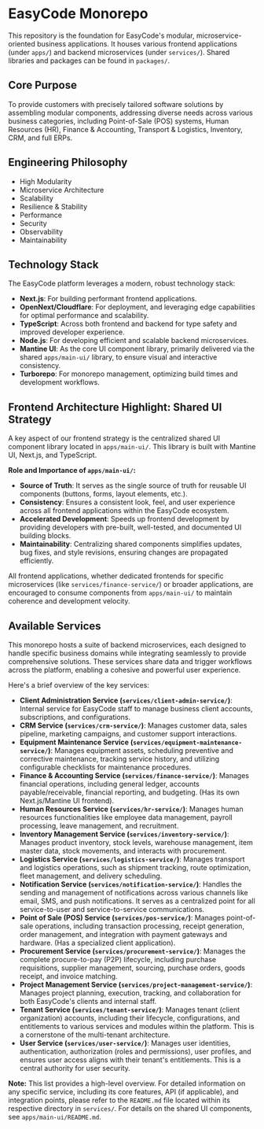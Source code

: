 # EasyCode Monorepo

This repository is the foundation for EasyCode's modular, microservice-oriented business applications. It houses various frontend applications (under `apps/`) and backend microservices (under `services/`). Shared libraries and packages can be found in `packages/`.

## Core Purpose
To provide customers with precisely tailored software solutions by assembling modular components, addressing diverse needs across various business categories, including Point-of-Sale (POS) systems, Human Resources (HR), Finance & Accounting, Transport & Logistics, Inventory, CRM, and full ERPs.

## Engineering Philosophy
- High Modularity
- Microservice Architecture
- Scalability
- Resilience & Stability
- Performance
- Security
- Observability
- Maintainability

## Technology Stack
The EasyCode platform leverages a modern, robust technology stack:
-   **Next.js**: For building performant frontend applications.
-   **OpenNext/Cloudflare**: For deployment, and leveraging edge capabilities for optimal performance and scalability.
-   **TypeScript**: Across both frontend and backend for type safety and improved developer experience.
-   **Node.js**: For developing efficient and scalable backend microservices.
-   **Mantine UI**: As the core UI component library, primarily delivered via the shared `apps/main-ui/` library, to ensure visual and interactive consistency.
-   **Turborepo**: For monorepo management, optimizing build times and development workflows.

## Frontend Architecture Highlight: Shared UI Strategy

A key aspect of our frontend strategy is the centralized shared UI component library located in `apps/main-ui/`. This library is built with Mantine UI, Next.js, and TypeScript.

**Role and Importance of `apps/main-ui/`:**
-   **Source of Truth**: It serves as the single source of truth for reusable UI components (buttons, forms, layout elements, etc.).
-   **Consistency**: Ensures a consistent look, feel, and user experience across all frontend applications within the EasyCode ecosystem.
-   **Accelerated Development**: Speeds up frontend development by providing developers with pre-built, well-tested, and documented UI building blocks.
-   **Maintainability**: Centralizing shared components simplifies updates, bug fixes, and style revisions, ensuring changes are propagated efficiently.

All frontend applications, whether dedicated frontends for specific microservices (like `services/finance-service/`) or broader applications, are encouraged to consume components from `apps/main-ui/` to maintain coherence and development velocity.

## Available Services
This monorepo hosts a suite of backend microservices, each designed to handle specific business domains while integrating seamlessly to provide comprehensive solutions. These services share data and trigger workflows across the platform, enabling a cohesive and powerful user experience.

Here's a brief overview of the key services:

-   **Client Administration Service (`services/client-admin-service/`)**: Internal service for EasyCode staff to manage business client accounts, subscriptions, and configurations.
-   **CRM Service (`services/crm-service/`)**: Manages customer data, sales pipeline, marketing campaigns, and customer support interactions.
-   **Equipment Maintenance Service (`services/equipment-maintenance-service/`)**: Manages equipment assets, scheduling preventive and corrective maintenance, tracking service history, and utilizing configurable checklists for maintenance procedures.
-   **Finance & Accounting Service (`services/finance-service/`)**: Manages financial operations, including general ledger, accounts payable/receivable, financial reporting, and budgeting. (Has its own Next.js/Mantine UI frontend).
-   **Human Resources Service (`services/hr-service/`)**: Manages human resources functionalities like employee data management, payroll processing, leave management, and recruitment.
-   **Inventory Management Service (`services/inventory-service/`)**: Manages product inventory, stock levels, warehouse management, item master data, stock movements, and interacts with procurement.
-   **Logistics Service (`services/logistics-service/`)**: Manages transport and logistics operations, such as shipment tracking, route optimization, fleet management, and delivery scheduling.
-   **Notification Service (`services/notification-service/`)**: Handles the sending and management of notifications across various channels like email, SMS, and push notifications. It serves as a centralized point for all service-to-user and service-to-service communications.
-   **Point of Sale (POS) Service (`services/pos-service/`)**: Manages point-of-sale operations, including transaction processing, receipt generation, order management, and integration with payment gateways and hardware. (Has a specialized client application).
-   **Procurement Service (`services/procurement-service/`)**: Manages the complete procure-to-pay (P2P) lifecycle, including purchase requisitions, supplier management, sourcing, purchase orders, goods receipt, and invoice matching.
-   **Project Management Service (`services/project-management-service/`)**: Manages project planning, execution, tracking, and collaboration for both EasyCode's clients and internal staff.
-   **Tenant Service (`services/tenant-service/`)**: Manages tenant (client organization) accounts, including their lifecycle, configurations, and entitlements to various services and modules within the platform. This is a cornerstone of the multi-tenant architecture.
-   **User Service (`services/user-service/`)**: Manages user identities, authentication, authorization (roles and permissions), user profiles, and ensures user access aligns with their tenant's entitlements. This is a central authority for user security.

**Note:** This list provides a high-level overview. For detailed information on any specific service, including its core features, API (if applicable), and integration points, please refer to the `README.md` file located within its respective directory in `services/`. For details on the shared UI components, see `apps/main-ui/README.md`.
